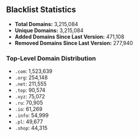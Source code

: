 ## Blacklist Statistics

- **Total Domains:** 3,215,084
- **Unique Domains:** 3,215,084
- **Added Domains Since Last Version:** 471,108
- **Removed Domains Since Last Version:** 277,940

### Top-Level Domain Distribution

-  `.com`: 1,523,639
-  `.org`: 254,148
-  `.net`: 211,555
-  `.top`: 90,574
-  `.xyz`: 75,072
-  `.ru`: 70,905
-  `.io`: 61,269
-  `.info`: 54,999
-  `.pl`: 49,677
-  `.shop`: 44,315
